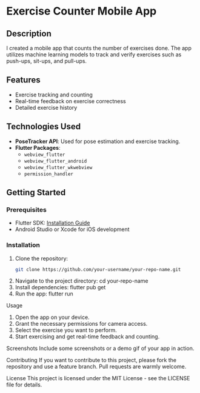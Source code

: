 # Exercise Counter Mobile App

## Description

I created a mobile app that counts the number of exercises done. The app utilizes machine learning models to track and verify exercises such as push-ups, sit-ups, and pull-ups.

## Features

- Exercise tracking and counting
- Real-time feedback on exercise correctness
- Detailed exercise history

## Technologies Used

- **PoseTracker API**: Used for pose estimation and exercise tracking.
- **Flutter Packages**:
  - `webview_flutter`
  - `webview_flutter_android`
  - `webview_flutter_wkwebview`
  - `permission_handler`

## Getting Started

### Prerequisites

- Flutter SDK: [Installation Guide](https://flutter.dev/docs/get-started/install)
- Android Studio or Xcode for iOS development

### Installation

1. Clone the repository:
   ```bash
   git clone https://github.com/your-username/your-repo-name.git
2. Navigate to the project directory:
   cd your-repo-name
3. Install dependencies:
   flutter pub get
4. Run the app:
   flutter run
   
Usage
1. Open the app on your device.
2. Grant the necessary permissions for camera access.
3. Select the exercise you want to perform.
4. Start exercising and get real-time feedback and counting.
   
Screenshots
Include some screenshots or a demo gif of your app in action.

Contributing
If you want to contribute to this project, please fork the repository and use a feature branch. Pull requests are warmly welcome.

License
This project is licensed under the MIT License - see the LICENSE file for details.

